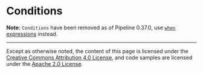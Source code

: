 <!--
---
linkTitle: "Conditions"
weight: 2100
---
-->
# Conditions

**Note:** `Conditions` have been removed as of Pipeline 0.37.0, use [`when` expressions](pipelines.md#guard-task-execution-using-when-expressions) instead. 

---

Except as otherwise noted, the content of this page is licensed under the
[Creative Commons Attribution 4.0 License](https://creativecommons.org/licenses/by/4.0/),
and code samples are licensed under the
[Apache 2.0 License](https://www.apache.org/licenses/LICENSE-2.0).
